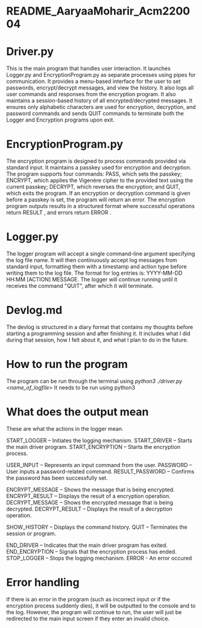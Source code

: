 # README_AaryaaMoharir_Acm220004

# Driver.py 

This is the main program that handles user interaction. It launches Logger.py and EncryptionProgram.py as separate processes using pipes for communication.
It provides a menu-based interface for the user to set passwords, encrypt/decrypt messages, and view the history. It also logs all user commands and 
responses from the encryption program. It also maintains a session-based history of all encrypted/decrypted messages.
It ensures only alphabetic characters are used for encryption, decryption, and password commands and sends QUIT commands to terminate both the Logger
and Encryption programs upon exit.

# EncryptionProgram.py 

The encryption program is designed to process commands provided via standard input. It maintains a passkey used for encryption and decryption. 
The program supports four commands: PASS, which sets the passkey; ENCRYPT, which applies the Vigenère cipher to the provided text using the current passkey;
DECRYPT, which reverses the encryption; and QUIT, which exits the program. If an encryption or decryption command is given before a passkey is set,
the program will return an error. The encryption program outputs results in a structured format where successful operations return RESULT <output>, and errors
return ERROR <message>.

# Logger.py 

The logger program will accept a single command-line argument specifying the log file name. It will then continuously accept log messages from standard input, 
formatting them with a timestamp and action type before writing them to the log file. The format for log entries is: YYYY-MM-DD HH:MM [ACTION] MESSAGE. 
The logger will continue running until it receives the command "QUIT", after which it will terminate.

# Devlog.md 
The devlog is structured in a diary format that contains my thoughts before starting a programming session and after finishing it. It includes what I did during 
that session, how I felt about it, and what I plan to do in the future. 

# How to run the program 

The program can be run through the terminal using _python3 ./driver.py <name_of_logfile>_ 
It needs to be run using python3 

# What does the output mean 

These are what the actions in the logger mean.

START_LOGGER – Initiates the logging mechanism.
START_DRIVER – Starts the main driver program.
START_ENCRYPTION – Starts the encryption process.

USER_INPUT – Represents an input command from the user.
PASSWORD – User inputs a password-related command.
RESULT_PASSWORD – Confirms the password has been successfully set.

ENCRYPT_MESSAGE – Shows the message that is being encrypted.
ENCRYPT_RESULT – Displays the result of a encryption operation.
DECRYPT_MESSAGE – Shows the encrypted message that is being decrypted.
DECRYPT_RESULT – Displays the result of a decryption operation.

SHOW_HISTORY – Displays the command history.
QUIT – Terminates the session or program.

END_DRIVER – Indicates that the main driver program has exited.
END_ENCRYPTION – Signals that the encryption process has ended.
STOP_LOGGER – Stops the logging mechanism.
ERROR - An error occured 

# Error handling

If there is an error in the program (such as incorrect input or if the encryption process suddenly dies), 
it will be outputted to the console and to the log. However, the program will continue to run, the user will 
just be redirected to the main input screen if they enter an invalid choice. 